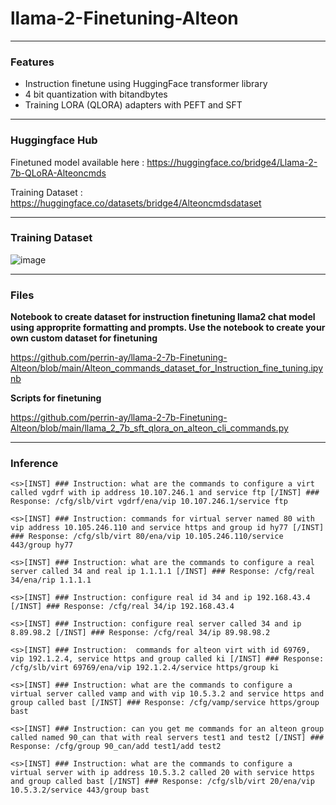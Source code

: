 # llama-2-Finetuning-Alteon

---
 
### Features
- Instruction finetune using HuggingFace transformer library
- 4 bit quantization with bitandbytes
- Training LORA (QLORA) adapters with PEFT and SFT

---

### Huggingface Hub

Finetuned model available here : https://huggingface.co/bridge4/Llama-2-7b-QLoRA-Alteoncmds

Training Dataset : https://huggingface.co/datasets/bridge4/Alteoncmdsdataset

---

### Training Dataset

![image](https://github.com/user-attachments/assets/dfec7eb4-2877-4dfe-beb3-f09857856e3f)


---

### Files

**Notebook to create dataset for instruction finetuning llama2 chat model using approprite formatting and prompts. Use the notebook to create your own custom dataset for finetuning** 

https://github.com/perrin-ay/llama-2-7b-Finetuning-Alteon/blob/main/Alteon_commands_dataset_for_Instruction_fine_tuning.ipynb
 
**Scripts for finetuning**

https://github.com/perrin-ay/llama-2-7b-Finetuning-Alteon/blob/main/llama_2_7b_sft_qlora_on_alteon_cli_commands.py

---

### Inference

```
<s>[INST] ### Instruction: what are the commands to configure a virt called vgdrf with ip address 10.107.246.1 and service ftp [/INST] ### Response: /cfg/slb/virt vgdrf/ena/vip 10.107.246.1/service ftp

<s>[INST] ### Instruction: commands for virtual server named 80 with vip address 10.105.246.110 and service https and group id hy77 [/INST] ### Response: /cfg/slb/virt 80/ena/vip 10.105.246.110/service 443/group hy77

<s>[INST] ### Instruction: what are the commands to configure a real server called 34 and real ip 1.1.1.1 [/INST] ### Response: /cfg/real 34/ena/rip 1.1.1.1

<s>[INST] ### Instruction: configure real id 34 and ip 192.168.43.4 [/INST] ### Response: /cfg/real 34/ip 192.168.43.4

<s>[INST] ### Instruction: configure real server called 34 and ip 8.89.98.2 [/INST] ### Response: /cfg/real 34/ip 89.98.98.2

<s>[INST] ### Instruction:  commands for alteon virt with id 69769, vip 192.1.2.4, service https and group called ki [/INST] ### Response: /cfg/slb/virt 69769/ena/vip 192.1.2.4/service https/group ki

<s>[INST] ### Instruction: what are the commands to configure a virtual server called vamp and with vip 10.5.3.2 and service https and group called bast [/INST] ### Response: /cfg/vamp/service https/group bast

<s>[INST] ### Instruction: can you get me commands for an alteon group called named 90_can that with real servers test1 and test2 [/INST] ### Response: /cfg/group 90_can/add test1/add test2

<s>[INST] ### Instruction: what are the commands to configure a virtual server with ip address 10.5.3.2 called 20 with service https and group called bast [/INST] ### Response: /cfg/slb/virt 20/ena/vip 10.5.3.2/service 443/group bast
```

